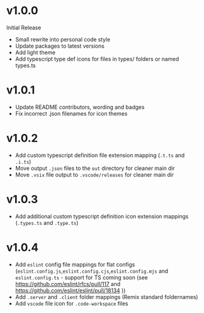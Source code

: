 # v1.0.0

Initial Release

- Small rewrite into personal code style
- Update packages to latest versions
- Add light theme
- Add typescript type def icons for files in types/ folders or named types.ts

# v1.0.1

- Update README contributors, wording and badges
- Fix incorrect .json filenames for icon themes

# v1.0.2

- Add custom typescript definition file extension mapping (`.t.ts` and `.i.ts`)
- Move output `.json` files to the `out` directory for cleaner main dir
- Move `.vsix` file output to `.vscode/releases` for cleaner main dir

# v1.0.3

- Add additional custom typescript definition icon extension mappings (`.types.ts` and `.type.ts`)

# v1.0.4

- Add `eslint` config file mappings for flat configs
  (`eslint.config.js`,`eslint.config.cjs`,`eslint.config.mjs` and `eslint.config.ts` - support for
  TS coming soon (see https://github.com/eslint/rfcs/pull/117 and
  https://github.com/eslint/eslint/pull/18134 ))
- Add `.server` and `.client` folder mappings (Remix standard foldernames)
- Add `vscode` file icon for `.code-workspace` files

